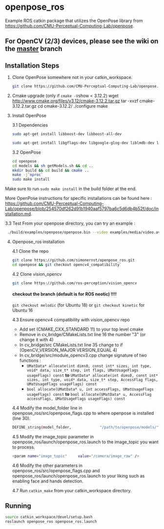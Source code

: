 # openpose_ros

Example ROS catkin package that utilizes the OpenPose library from https://github.com/CMU-Perceptual-Computing-Lab/openpose.

## For OpenCV (2/3) devices, please see the wiki on the [master](https://github.com/simonernst/openpose_ros/tree/master) branch


## Installation Steps

1. Clone OpenPose somewhere not in your catkin_workspace.
   ```bash
   git clone https://github.com/CMU-Perceptual-Computing-Lab/openpose.git
   ```
   
2. Cmake upgrade (only if `cmake -V`show < 3.12.2)
   wget http://www.cmake.org/files/v3.12/cmake-3.12.2.tar.gz
   tar -xvzf cmake-3.12.2.tar.gz 
	cd cmake-3.12.2/
	./configure 
	make
   
   
3. Install OpenPose

   3.1 Dependencies
   ```bash
   sudo apt-get install libboost-dev libboost-all-dev

   sudo apt-get install libgflags-dev libgoogle-glog-dev liblmdb-dev libatlas-base-dev liblmdb-dev libblas-dev libatlas-base-dev libprotobuf-dev libleveldb-dev libsnappy-dev libhdf5-serial-dev protobuf-compiler
   ```
   
   3.2 OpenPose
   ```bash
   cd openpose
   cd models && sh getModels.sh && cd ..
   mkdir build && cd build && cmake ..
   make -j`nproc`
   sudo make install
    ```
Make sure to run `sudo make install` in the build folder at the end.    
    
More OpenPose instructions for specific installations can be found here :
https://github.com/CMU-Perceptual-Computing-Lab/openpose/blob/254570df262d91b1940aaf5797ba6c5d6db4b52f/doc/installation.md. 

   3.3 Test
   From your openpose directory, you can try an example :
   ```bash
   	./build/examples/openpose/openpose.bin --video examples/media/video.avi
   ```

4. Openpose_ros installation

   4.1 Clone the repo
   
   ```bash
   git clone https://github.com/simonernst/openpose_ros.git
   cd openpose && git checkout opencv4_compatibility`
   ```
   4.2 Clone vision_opencv
   ```bash
   git clone https://github.com/ros-perception/vision_opencv
   ```
   #### checkout the branch (default is for ROS neotic) !!!! 
   `git checkout melodic` (for Ubuntu 18) or `git checkout kinetic` for Ubuntu 16
   
   4.3 Ensure opencv4 compatibility with vision_opencv repo
   
   * Add set (CMAKE_CXX_STANDARD 11) to your top level cmake
   * Remove in cv_bridge/CMakeLists.txt line 16 the number "3" (or change it with 4)
   * In cv_bridge/src CMakeLists.txt line 35 change to if (OpenCV_VERSION_MAJOR VERSION_EQUAL 4)
   * In cv_bridge/src/module_opencv3.cpp change signature of two functions :
      * `UMatData* allocate(int dims0, const int* sizes, int type, void* data, size_t* step, int flags, UMatUsageFlags usageFlags) const`    **to**    `UMatData* allocate(int dims0, const int* sizes, int type, void* data, size_t* step, AccessFlag flags, UMatUsageFlags usageFlags) const`
      * `bool allocate(UMatData* u, int accessFlags, UMatUsageFlags usageFlags) const`    **to**   `bool allocate(UMatData* u, AccessFlag accessFlags, UMatUsageFlags usageFlags) const`
   
   4.4 Modify the model_folder line in openpose_ros/src/openpose_flags.cpp to where openpose is installed (line 30).
   ```bash
   DEFINE_string(model_folder,             "/path/to/openpose/models/",      "Folder path (absolute or relative) where the models (pose, face, ...) are located.");
   ```
   4.5 Modify the image_topic parameter in openpose_ros/launch/openpose_ros.launch to the image_topic you want to process.
   ```bash
   <param name="image_topic"     value="/camera/image_raw" />
   ```
   4.6 Modify the other parameters in openpose_ros/src/openpose_flags.cpp and openpose_ros/launch/openpose_ros.launch to your liking such as enabling face and hands detection.

   4.7 Run `catkin_make` from your catkin_workspace directory.


## Running
```bash
source catkin_workspace/devel/setup.bash
roslaunch openpose_ros openpose_ros.launch
```
